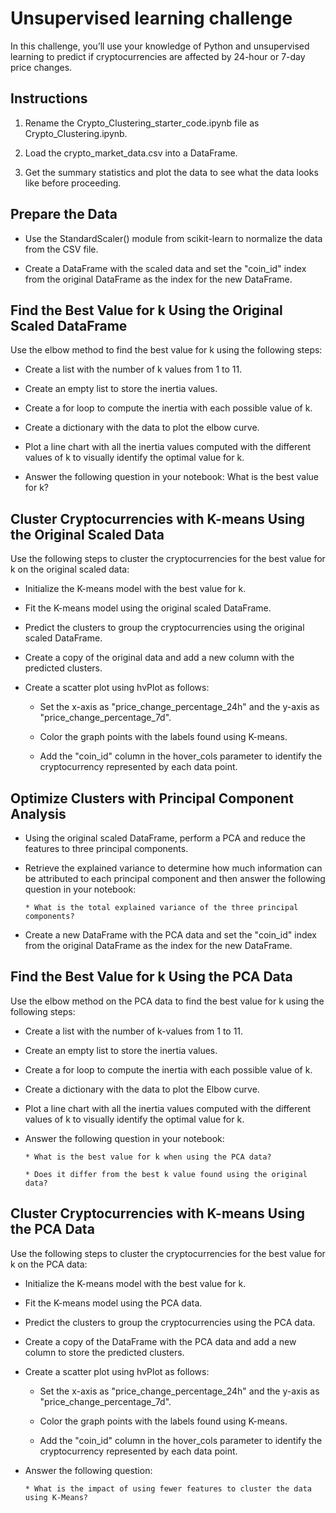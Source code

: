 # Unsupervised learning challenge

In this challenge, you’ll use your knowledge of Python and unsupervised learning to predict if cryptocurrencies are affected by 24-hour or 7-day price changes.

## Instructions

1) Rename the Crypto_Clustering_starter_code.ipynb file as Crypto_Clustering.ipynb.

2) Load the crypto_market_data.csv into a DataFrame.

3) Get the summary statistics and plot the data to see what the data looks like before proceeding.

## Prepare the Data

* Use the StandardScaler() module from scikit-learn to normalize the data from the CSV file.

* Create a DataFrame with the scaled data and set the "coin_id" index from the original DataFrame as the index for the new DataFrame.

## Find the Best Value for k Using the Original Scaled DataFrame

Use the elbow method to find the best value for k using the following steps:

* Create a list with the number of k values from 1 to 11.

* Create an empty list to store the inertia values.

* Create a for loop to compute the inertia with each possible value of k.

* Create a dictionary with the data to plot the elbow curve.

* Plot a line chart with all the inertia values computed with the different values of k to visually identify the optimal value for k.

* Answer the following question in your notebook: What is the best value for k?

## Cluster Cryptocurrencies with K-means Using the Original Scaled Data

Use the following steps to cluster the cryptocurrencies for the best value for k on the original scaled data:

* Initialize the K-means model with the best value for k.

* Fit the K-means model using the original scaled DataFrame.

* Predict the clusters to group the cryptocurrencies using the original scaled DataFrame.

* Create a copy of the original data and add a new column with the predicted clusters.

* Create a scatter plot using hvPlot as follows:

     * Set the x-axis as "price_change_percentage_24h" and the y-axis as "price_change_percentage_7d".

     * Color the graph points with the labels found using K-means.
     
     * Add the "coin_id" column in the hover_cols parameter to identify the cryptocurrency represented by each data point.
 
 ## Optimize Clusters with Principal Component Analysis

* Using the original scaled DataFrame, perform a PCA and reduce the features to three principal components.

* Retrieve the explained variance to determine how much information can be attributed to each principal component and then answer the following question in your notebook:

      * What is the total explained variance of the three principal components?

* Create a new DataFrame with the PCA data and set the "coin_id" index from the original DataFrame as the index for the new DataFrame.

## Find the Best Value for k Using the PCA Data

Use the elbow method on the PCA data to find the best value for k using the following steps:

* Create a list with the number of k-values from 1 to 11.

* Create an empty list to store the inertia values.

* Create a for loop to compute the inertia with each possible value of k.

* Create a dictionary with the data to plot the Elbow curve.

* Plot a line chart with all the inertia values computed with the different values of k to visually identify the optimal value for k.

* Answer the following question in your notebook:

      * What is the best value for k when using the PCA data?

      * Does it differ from the best k value found using the original data?

## Cluster Cryptocurrencies with K-means Using the PCA Data

Use the following steps to cluster the cryptocurrencies for the best value for k on the PCA data:

* Initialize the K-means model with the best value for k.

* Fit the K-means model using the PCA data.

* Predict the clusters to group the cryptocurrencies using the PCA data.

* Create a copy of the DataFrame with the PCA data and add a new column to store the predicted clusters.

* Create a scatter plot using hvPlot as follows:

  * Set the x-axis as "price_change_percentage_24h" and the y-axis as "price_change_percentage_7d".
  
  * Color the graph points with the labels found using K-means.
  
  * Add the "coin_id" column in the hover_cols parameter to identify the cryptocurrency represented by each data point.

* Answer the following question:

      * What is the impact of using fewer features to cluster the data using K-Means?
